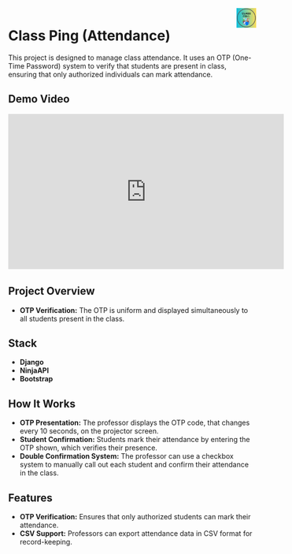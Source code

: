 <img  height="40px" align="right" src="./static/images/logo.png"/>


# Class Ping (Attendance)


This project is designed to manage class attendance. 
It uses an OTP (One-Time Password) system to verify that students are present in class, ensuring that only authorized individuals can mark attendance.

## Demo Video

<iframe width="560" height="315" src="https://www.youtube.com/embed/OGKtf4PNqpw" title="YouTube video player" frameborder="0" allow="accelerometer; autoplay; clipboard-write; encrypted-media; gyroscope; picture-in-picture" allowfullscreen></iframe>

## Project Overview

- **OTP Verification:** The OTP is uniform and displayed simultaneously to all students present in the class.
  
## Stack

- **Django**
- **NinjaAPI** 
- **Bootstrap** 


## How It Works

- **OTP Presentation:** The professor displays the OTP code, that changes every 10 seconds, on the projector screen. 
- **Student Confirmation:** Students mark their attendance by entering the OTP shown, which verifies their presence.
- **Double Confirmation System:** The professor can use a checkbox system to manually call out each student and confirm their attendance in the class.

## Features

- **OTP Verification:** Ensures that only authorized students can mark their attendance.
- **CSV Support:** Professors can export attendance data in CSV format for record-keeping.

